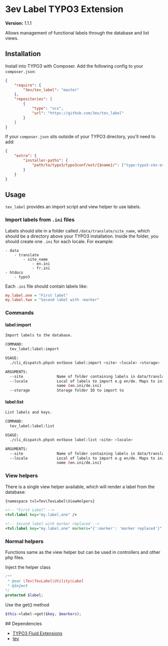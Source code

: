 # 3ev Label TYPO3 Extension

**Version:** 1.1.1

Allows management of functional labels through the database and list views.

## Installation

Install into TYPO3 with Composer. Add the following config to your `composer.json`:

```json
{
    "require": {
        "3ev/tev_label": "master"
    },
    "repositories": [
        {
            "type": "vcs",
            "url": "https://github.com/3ev/tev_label"
        }
    ]
}
```

If your `composer.json` sits outside of your TYPO3 directory, you'll need to add:

```json
{
    "extra": {
        "installer-paths": {
            "path/to/typo3/typo3conf/ext/{$name}/": ["type:typo3-cms-extension"]
        }
    }
}
```

## Usage

`tev_label` provides an import script and view helper to use labels.

### Import labels from `.ini` files

Labels should site in a folder called `/data/translate/site_name`, which should
be a directory above your TYPO3 installation. Inside the folder, you should create
one `.ini` for each locale. For example:

```
- data
    - translate
        - site_name
            - en.ini
            - fr.ini
- htdocs
    - typo3
```

Each `.ini` file should contain labels like:

```ini
my.label.one = "First label"
my.label.two = "Second label with :marker"
```

### Commands

#### label:import

```sh
Import labels to the database.

COMMAND:
  tev_label:label:import

USAGE:
  ./cli_dispatch.phpsh extbase label:import <site> <locale> <storage>

ARGUMENTS:
  --site               Name of folder containing labels in data/translate
  --locale             Local of labels to import e.g en/de. Maps to ini file
                       name (en.ini/de.ini)
  --storage            Storage folder ID to import to
```

#### label:list

```sh
List labels and keys.

COMMAND:
  tev_label:label:list

USAGE:
  ./cli_dispatch.phpsh extbase label:list <site> <locale>

ARGUMENTS:
  --site               Name of folder containing labels in data/translate
  --locale             Local of labels to import e.g en/de. Maps to ini file
                       name (en.ini/de.ini)
```

### View helpers

There is a single view helper available, which will render a label from the database:

```xml
{namespace tvl=Tev\TevLabel\ViewHelpers}

<!-- "First Label" -->
<tvl:label key="my.label.one" />

<!-- Second label with marker replaced -->
<tvl:label key="my.label.one" markers="{':marker': 'marker replaced'}" />
```

### Normal helpers

Functions same as the view helper but can be used in controllers and other php files.

Inject the helper class

```php
/**
 * @var \Tev\TevLabel\Utility\Label
 * @inject
*/
protected $label;
```
Use the get() method
```php
$this->label->get($key, $markers);
```

## Dependencies

- [TYPO3 Fluid Extensions](https://github.com/FluidTYPO3)
- [tev](https://github.com/3ev/tev_label)
